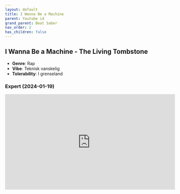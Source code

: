 ```yaml
---
layout: default
title: I Wanna Be a Machine
parent: Youtube id
grand_parent: Beat Saber
nav_order: 2
has_children: false
---
```


## I Wanna Be a Machine - The Living Tombstone
- **Genre**: Rap
- **Vibe**: Teknisk vanskelig
- **Tolerability**: I grenseland


### Expert (2024-01-19)

<iframe width="560" height="315" src="https://www.youtube.com/embed/ty0ciLcsub0?si=kK4lrMARYXlzzrIM" title="YouTube video player" frameborder="0" allow="accelerometer; autoplay; clipboard-write; encrypted-media; gyroscope; picture-in-picture; web-share" allowfullscreen></iframe>

